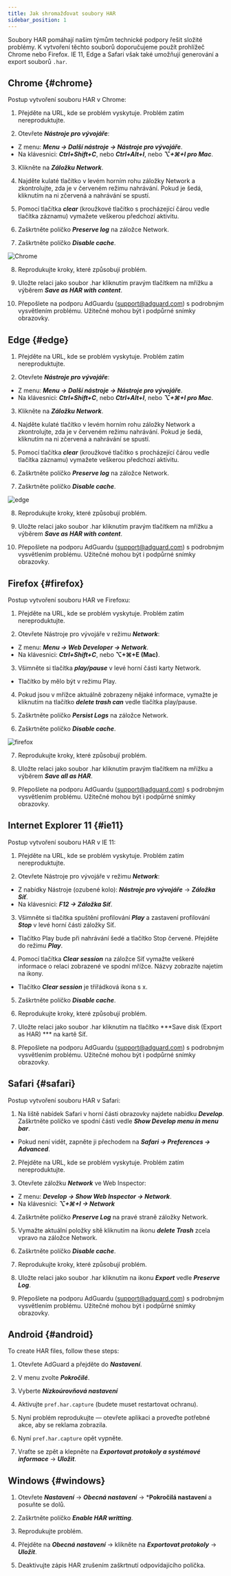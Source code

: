 ```yaml
---
title: Jak shromažďovat soubory HAR
sidebar_position: 1
---
```


Soubory HAR pomáhají našim týmům technické podpory řešit složité problémy. K vytvoření těchto souborů doporučujeme použít prohlížeč Chrome nebo Firefox. IE 11, Edge a Safari však také umožňují generování a export souborů `.har`.

## Chrome {#chrome}

Postup vytvoření souboru HAR v Chrome:

1. Přejděte na URL, kde se problém vyskytuje. Problém zatím nereproduktujte.

2. Otevřete ***Nástroje pro vývojáře***:

- Z menu: ***Menu → Další nástroje → Nástroje pro vývojáře***.
- Na klávesnici: ***Ctrl+Shift+C***, nebo ***Ctrl+Alt+I***, nebo ***⌥+⌘+I pro Mac***.

3. Klikněte na ***Záložku Network***.

4. Najděte kulaté tlačítko v levém horním rohu záložky Network a zkontrolujte, zda je v červeném režimu nahrávání. Pokud je šedá, kliknutím na ni zčervená a nahrávání se spustí.

5. Pomocí tlačítka ***clear*** (kroužkové tlačítko s procházející čárou vedle tlačítka záznamu) vymažete veškerou předchozí aktivitu.

6. Zaškrtněte políčko ***Preserve log*** na záložce Network.

7. Zaškrtněte políčko ***Disable cache***.

![Chrome](https://cdn.adtidy.org/content/Kb/ad_blocker/guides/chrome.png)

8. Reprodukujte kroky, které způsobují problém.

9. Uložte relaci jako soubor .har kliknutím pravým tlačítkem na mřížku a výběrem ***Save as HAR with content***.

10. Přepošlete na podporu AdGuardu (support@adguard.com) s podrobným vysvětlením problému. Užitečné mohou být i podpůrné snímky obrazovky.

## Edge {#edge}

1. Přejděte na URL, kde se problém vyskytuje. Problém zatím nereproduktujte.

2. Otevřete ***Nástroje pro vývojáře***:

- Z menu: ***Menu → Další nástroje → Nástroje pro vývojáře***.
- Na klávesnici: ***Ctrl+Shift+C***, nebo ***Ctrl+Alt+I***, nebo ***⌥+⌘+I pro Mac***.

3. Klikněte na ***Záložku Network***.

4. Najděte kulaté tlačítko v levém horním rohu záložky Network a zkontrolujte, zda je v červeném režimu nahrávání. Pokud je šedá, kliknutím na ni zčervená a nahrávání se spustí.

5. Pomocí tlačítka ***clear*** (kroužkové tlačítko s procházející čárou vedle tlačítka záznamu) vymažete veškerou předchozí aktivitu.

6. Zaškrtněte políčko ***Preserve log*** na záložce Network.

7. Zaškrtněte políčko ***Disable cache***.

![edge](https://cdn.adtidy.org/content/Kb/ad_blocker/guides/edge.png)

8. Reprodukujte kroky, které způsobují problém.

9. Uložte relaci jako soubor .har kliknutím pravým tlačítkem na mřížku a výběrem ***Save as HAR with content***.

10. Přepošlete na podporu AdGuardu (support@adguard.com) s podrobným vysvětlením problému. Užitečné mohou být i podpůrné snímky obrazovky.

## Firefox {#firefox}

Postup vytvoření souboru HAR ve Firefoxu:

1. Přejděte na URL, kde se problém vyskytuje. Problém zatím nereproduktujte.

2. Otevřete Nástroje pro vývojáře v režimu ***Network***:
- Z menu: ***Menu → Web Developer → Network***.
- Na klávesnici: ***Ctrl+Shift+C***, nebo **⌥+⌘+E (Mac)**.

3. Všimněte si tlačítka ***play/pause*** v levé horní části karty Network.
- Tlačítko by mělo být v režimu Play.

4. Pokud jsou v mřížce aktuálně zobrazeny nějaké informace, vymažte je kliknutím na tlačítko ***delete trash can*** vedle tlačítka play/pause.

5. Zaškrtněte políčko ***Persist Logs*** na záložce Network.

6. Zaškrtněte políčko ***Disable cache***.

![firefox](https://cdn.adtidy.org/content/Kb/ad_blocker/guides/firefox.png)

7. Reprodukujte kroky, které způsobují problém.

8. Uložte relaci jako soubor .har kliknutím pravým tlačítkem na mřížku a výběrem ***Save all as HAR***.

9. Přepošlete na podporu AdGuardu (support@adguard.com) s podrobným vysvětlením problému. Užitečné mohou být i podpůrné snímky obrazovky.

## Internet Explorer 11 {#ie11}

Postup vytvoření souboru HAR v IE 11:

1. Přejděte na URL, kde se problém vyskytuje. Problém zatím nereproduktujte.

2. Otevřete Nástroje pro vývojáře v režimu ***Network***:
- Z nabídky Nástroje (ozubené kolo): ***Nástroje pro vývojáře*** → ***Záložka Síť***.
- Na klávesnici: ***F12 → Záložka Síť***.

3. Všimněte si tlačítka spuštění profilování ***Play*** a zastavení profilování ***Stop*** v levé horní části záložky Síť.
- Tlačítko Play bude při nahrávání šedé a tlačítko Stop červené. Přejděte do režimu ***Play***.

4. Pomocí tlačítka ***Clear session*** na záložce Síť vymažte veškeré informace o relaci zobrazené ve spodní mřížce. Názvy zobrazíte najetím na ikony.
- Tlačítko ***Clear session*** je třířádková ikona s x.

5. Zaškrtněte políčko ***Disable cache***.

6. Reprodukujte kroky, které způsobují problém.

7. Uložte relaci jako soubor .har kliknutím na tlačítko ***Save disk (Export as HAR) *** na kartě Síť.

8. Přepošlete na podporu AdGuardu (support@adguard.com) s podrobným vysvětlením problému. Užitečné mohou být i podpůrné snímky obrazovky.

## Safari {#safari}

Postup vytvoření souboru HAR v Safari:

1. Na liště nabídek Safari v horní části obrazovky najdete nabídku ***Develop***. Zaškrtněte políčko ve spodní části vedle ***Show Develop menu in menu bar***.
- Pokud není vidět, zapněte ji přechodem na ***Safari → Preferences → Advanced***.

2. Přejděte na URL, kde se problém vyskytuje. Problém zatím nereproduktujte.

3. Otevřete záložku ***Network*** ve Web Inspector:
- Z menu: ***Develop → Show Web Inspector → Network***.
- Na klávesnici: ***⌥+⌘+I → Network***

4. Zaškrtněte políčko ***Preserve Log*** na pravé straně záložky Network.

5. Vymažte aktuální položky sítě kliknutím na ikonu ***delete Trash*** zcela vpravo na záložce Network.

6. Zaškrtněte políčko ***Disable cache***.

7. Reprodukujte kroky, které způsobují problém.

8. Uložte relaci jako soubor .har kliknutím na ikonu ***Export*** vedle ***Preserve Log***.

9. Přepošlete na podporu AdGuardu (support@adguard.com) s podrobným vysvětlením problému. Užitečné mohou být i podpůrné snímky obrazovky.

## Android {#android}

To create HAR files, follow these steps:

1. Otevřete AdGuard a přejděte do ***Nastavení***.

2. V menu zvolte ***Pokročilé***.

3. Vyberte ***Nízkoúrovňová nastavení***

4. Aktivujte `pref.har.capture` (budete muset restartovat ochranu).

5. Nyní problém reprodukujte — otevřete aplikaci a proveďte potřebné akce, aby se reklama zobrazila.

6. Nyní `pref.har.capture` opět vypněte.

7. Vraťte se zpět a klepněte na ***Exportovat protokoly a systémové informace*** → ***Uložit***.

## Windows {#windows}

1. Otevřete ***Nastavení*** → ***Obecná nastavení*** → ***Pokročilá nastavení** a posuňte se dolů.

2. Zaškrtněte políčko ***Enable HAR writting***.

3. Reprodukujte problém.

4. Přejděte na ***Obecná nastavení*** → klikněte na ***Exportovat protokoly*** → ***Uložit***.

5. Deaktivujte zápis HAR zrušením zaškrtnutí odpovídajícího políčka.
